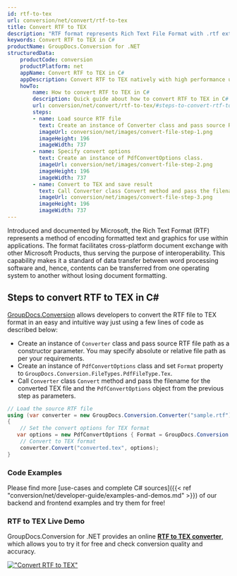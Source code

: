 ```yaml
---
id: rtf-to-tex
url: conversion/net/convert/rtf-to-tex
title: Convert RTF to TEX
description: "RTF format represents Rich Text File Format with .rtf extension. Learn how to convert RTF to TEX file programmatically in C# language using GroupDocs.Conversion for .NET library."
keywords: Convert RTF to TEX in C#
productName: GroupDocs.Conversion for .NET
structuredData:
    productCode: conversion
    productPlatform: net
    appName: Convert RTF to TEX in C#
    appDescription: Convert RTF to TEX natively with high performance using C# language and server side GroupDocs.Conversion for .NET APIs, without the use of any software like Microsoft or Open Office.
    howTo:
        name: How to convert RTF to TEX in C# 
        description: Quick guide about how to convert RTF to TEX in C# with high performance and accuracy.
        url: conversion/net/convert/rtf-to-tex/#steps-to-convert-rtf-to-tex-in-c
        steps:
        - name: Load source RTF file 
          text: Create an instance of Converter class and pass source RTF file path as a constructor parameter. You may specify absolute or relative file path as per your requirements. 
          imageUrl: conversion/net/images/convert-file-step-1.png
          imageHeight: 196
          imageWidth: 737
        - name: Specify convert options 
          text: Create an instance of PdfConvertOptions class.
          imageUrl: conversion/net/images/convert-file-step-2.png
          imageHeight: 196
          imageWidth: 737
        - name: Convert to TEX and save result 
          text: Call Converter class Convert method and pass the filename for the converted HTML file and the PdfConvertOptions object from the previous step as parameters.
          imageUrl: conversion/net/images/convert-file-step-3.png
          imageHeight: 196
          imageWidth: 737
---
```


Introduced and documented by Microsoft, the Rich Text Format (RTF) represents a method of encoding formatted text and graphics for use within applications. The format facilitates cross-platform document exchange with other Microsoft Products, thus serving the purpose of interoperability. This capability makes it a standard of data transfer between word processing software and, hence, contents can be transferred from one operating system to another without losing document formatting.

## Steps to convert RTF to TEX in C#

[GroupDocs.Conversion](https://products.groupdocs.com/conversion/net) allows developers to convert the RTF file to TEX format in an easy and intuitive way just using a few lines of code as described below:

* Create an instance of `Converter` class and pass source RTF file path as a constructor parameter. You may specify absolute or relative file path as per your requirements. 
* Create an instance of `PdfConvertOptions` class and set `Format` property to `GroupDocs.Conversion.FileTypes.PdfFileType.Tex`.
* Call `Converter` class `Convert` method and pass the filename for the converted TEX file and the `PdfConvertOptions` object from the previous step as parameters.

```csharp
// Load the source RTF file
using (var converter = new GroupDocs.Conversion.Converter("sample.rtf"))
{
    // Set the convert options for TEX format
   var options = new PdfConvertOptions { Format = GroupDocs.Conversion.FileTypes.PdfFileType.Tex };
    // Convert to TEX format
    converter.Convert("converted.tex", options);
}
```

### Code Examples

Please find more [use-cases and complete C# sources]({{< ref "conversion/net/developer-guide/examples-and-demos.md" >}}) of our backend and frontend examples and try them for free!

### RTF to TEX Live Demo

GroupDocs.Conversion for .NET provides an online [**RTF to TEX converter**](https://products.groupdocs.app/conversion/rtf-to-tex), which allows you to try it for free and check conversion quality and accuracy.

[!["Convert RTF to TEX"](conversion/net/images/convert-to-tex/convert-rtf-to-tex.png)](https://products.groupdocs.app/conversion/rtf-to-tex)